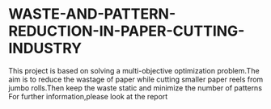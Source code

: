 # WASTE-AND-PATTERN-REDUCTION-IN-PAPER-CUTTING-INDUSTRY
This project is based on  solving  a multi-objective  optimization problem.The aim is to reduce the wastage of paper while cutting smaller paper reels from jumbo rolls.Then keep the waste static and minimize the number of patterns
For further information,please look at the report
